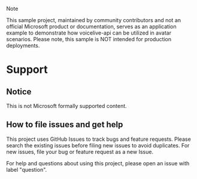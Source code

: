 > [!NOTE]
> This sample project, maintained by community contributors and not an official Microsoft product or documentation, serves as an application example to demonstrate how voicelive-api can be utilized in avatar scenarios. Please note, this sample is NOT intended for production deployments.

# Support

## Notice

This is not Microsoft formally supported content. 

## How to file issues and get help  

This project uses GitHub Issues to track bugs and feature requests. Please search the existing 
issues before filing new issues to avoid duplicates.  For new issues, file your bug or 
feature request as a new Issue.

For help and questions about using this project, please open an issue with label "question".
